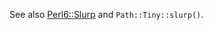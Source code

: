 See also [Perl6::Slurp](https://github.com/ReneNyffenegger/PerlModules/tree/master/Perl6/Slurp) and `Path::Tiny::slurp()`.
